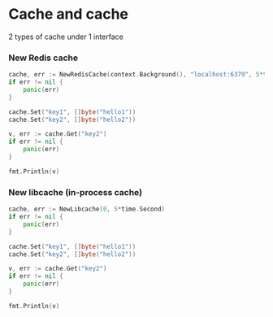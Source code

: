 # Cache and cache

2 types of cache under 1 interface

### New Redis cache

```go
cache, err := NewRedisCache(context.Background(), "localhost:6379", 5*time.Second)
if err != nil {
    panic(err)
}

cache.Set("key1", []byte("hello1"))
cache.Set("key2", []byte("hello2"))

v, err := cache.Get("key2")
if err != nil {
    panic(err)
}

fmt.Println(v)
```

### New libcache (in-process cache)

```go
cache, err := NewLibcache(0, 5*time.Second)
if err != nil {
    panic(err)
}

cache.Set("key1", []byte("hello1"))
cache.Set("key2", []byte("hello2"))

v, err := cache.Get("key2")
if err != nil {
    panic(err)
}

fmt.Println(v)
```
